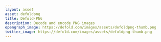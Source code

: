 ```yaml
---
layout: asset
asset: defoldpng
title: Defold-PNG
description: Decode and encode PNG images
opengraph_image: https://defold.com/images/assets/defoldpng-thumb.png
twitter_image: https://defold.com/images/assets/defoldpng-thumb.png
---
```

